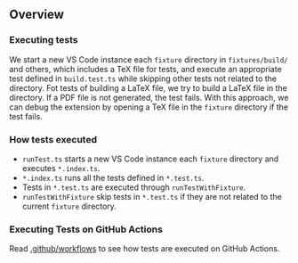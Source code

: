 ## Overview

### Executing tests

We start a new VS Code instance each `fixture` directory in `fixtures/build/` and others, which includes a TeX file for tests, and execute an appropriate test defined in `build.test.ts` while skipping other tests not related to the directory. Fot tests of building a LaTeX file, we try to build a LaTeX file in the directory. If a PDF file is not generated, the test fails. With this approach, we can debug the extension by opening a TeX file in the `fixture` directory if the test fails.

### How tests executed

- `runTest.ts` starts a new VS Code instance each `fixture` directory and executes `*.index.ts`.
- `*.index.ts` runs all the tests defined in `*.test.ts`.
- Tests in `*.test.ts` are executed through `runTestWithFixture`.
- `runTestWithFixture` skip tests in `*.test.ts` if they are not related to the current `fixture` directory.

### Executing Tests on GitHub Actions

Read [.github/workflows](https://github.com/James-Yu/LaTeX-Workshop/tree/master/.github/workflows) to see how tests are executed on GitHub Actions.
